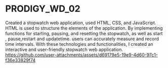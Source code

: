 # PRODIGY_WD_02
Created a stopwatch web application, used HTML, CSS, and JavaScript.
HTML is used to structure the elements of the application.
By implementing functions for starting, pausing, and resetting the stopwatch, as well as start , pause,restart and updatetime.
users can accurately measure and record time intervals. With these technologies and functionalities,
I created an interactive and user-friendly stopwatch web application.
https://github.com/user-attachments/assets/d69179e5-19e9-4d60-97c1-f36e33829f74
